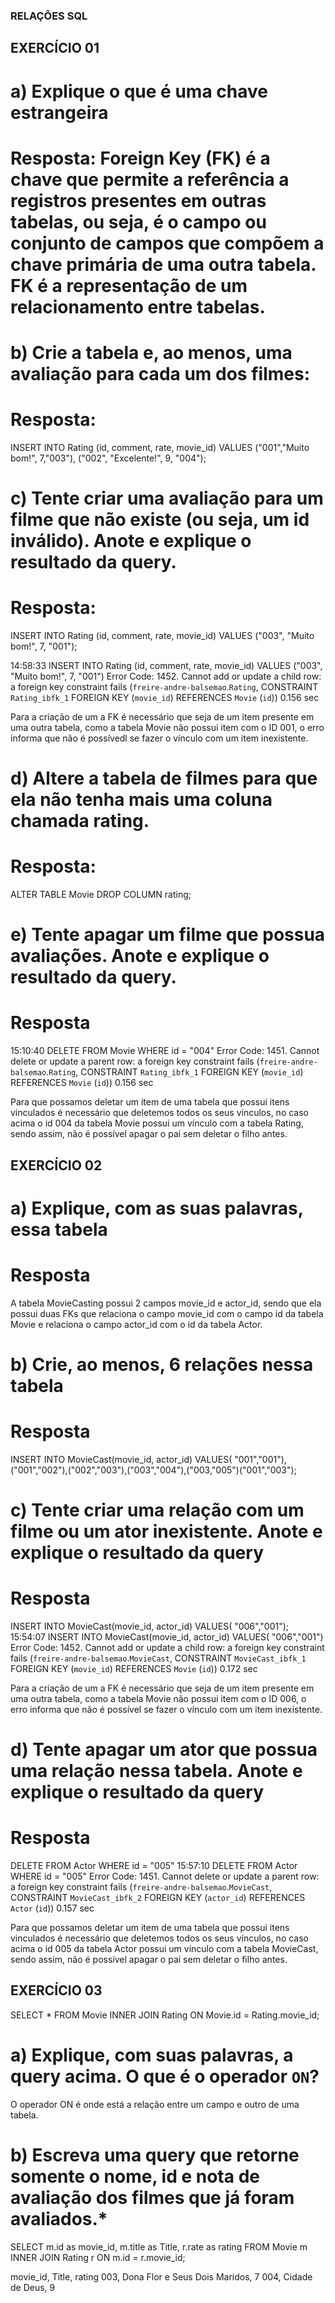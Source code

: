### RELAÇÕES SQL

## EXERCÍCIO 01

 

# a) Explique o que é uma chave estrangeira
# Resposta: Foreign Key (FK) é a chave que permite a referência a registros presentes em outras tabelas, ou seja, é o campo ou conjunto de campos que compõem a chave primária de uma outra tabela. FK é a representação de um relacionamento entre tabelas.

# b) Crie a tabela e, ao menos, uma avaliação para cada um dos filmes:
# Resposta: 
INSERT INTO Rating (id, comment, rate, movie_id) 
VALUES ("001","Muito bom!", 7,"003"),
    ("002", "Excelente!", 9, "004");

# c) Tente criar uma avaliação para um filme que não existe (ou seja, um id inválido). Anote e explique o resultado da query.
# Resposta:
INSERT INTO Rating (id, comment, rate, movie_id) 
VALUES ("003", "Muito bom!", 7, "001");

14:58:33	INSERT INTO Rating (id, comment, rate, movie_id)  VALUES ("003", "Muito bom!", 7, "001")	Error Code: 1452. Cannot add or update a child row: a foreign key constraint fails (`freire-andre-balsemao`.`Rating`, CONSTRAINT `Rating_ibfk_1` FOREIGN KEY (`movie_id`) REFERENCES `Movie` (`id`))	0.156 sec

Para a criação de um a FK é necessário que seja de um item presente em uma outra tabela, como a tabela Movie não possui item com o ID 001, o erro informa que não é possívedl se fazer o vínculo com um item inexistente.

# d) Altere a tabela de filmes para que ela não tenha mais uma coluna chamada rating.
# Resposta:
ALTER TABLE Movie DROP COLUMN rating;

# e) Tente apagar um filme que possua avaliações. Anote e explique o resultado da query.
# Resposta

15:10:40	DELETE FROM Movie WHERE id = "004"	Error Code: 1451. Cannot delete or update a parent row: a foreign key constraint fails (`freire-andre-balsemao`.`Rating`, CONSTRAINT `Rating_ibfk_1` FOREIGN KEY (`movie_id`) REFERENCES `Movie` (`id`))	0.156 sec

Para que possamos deletar um item de uma tabela que possui itens vinculados é necessário que deletemos todos os seus vínculos, no caso acima o id 004 da tabela Movie possui um vínculo com a tabela Rating, sendo assim, não é possível apagar o pai sem deletar o filho antes.

## EXERCÍCIO 02

# a) Explique, com as suas palavras, essa tabela
# Resposta

A tabela MovieCasting possui  2 campos movie_id e actor_id, sendo que ela possui duas FKs que relaciona o campo movie_id com o campo id da tabela Movie e relaciona o campo actor_id com o id da tabela Actor.

# b) Crie, ao menos, 6 relações nessa tabela
# Resposta

INSERT INTO MovieCast(movie_id, actor_id)
VALUES(	"001","001"),("001","002"),("002","003"),("003","004"),("003,"005")("001","003");
 
# c) Tente criar uma relação com um filme ou um ator inexistente. Anote e explique o resultado da query
# Resposta
INSERT INTO MovieCast(movie_id, actor_id)
VALUES(	"006","001");
15:54:07	INSERT INTO MovieCast(movie_id, actor_id) VALUES( "006","001")	Error Code: 1452. Cannot add or update a child row: a foreign key constraint fails (`freire-andre-balsemao`.`MovieCast`, CONSTRAINT `MovieCast_ibfk_1` FOREIGN KEY (`movie_id`) REFERENCES `Movie` (`id`))	0.172 sec

Para a criação de um a FK é necessário que seja de um item presente em uma outra tabela, como a tabela Movie não possui item com o ID 006, o erro informa que não é possível se fazer o vínculo com um item inexistente.

# d) Tente apagar um ator que possua uma relação nessa tabela. Anote e explique o resultado da query
# Resposta
DELETE FROM Actor WHERE id = "005"
15:57:10	DELETE FROM Actor WHERE id = "005"	Error Code: 1451. Cannot delete or update a parent row: a foreign key constraint fails (`freire-andre-balsemao`.`MovieCast`, CONSTRAINT `MovieCast_ibfk_2` FOREIGN KEY (`actor_id`) REFERENCES `Actor` (`id`))	0.157 sec

Para que possamos deletar um item de uma tabela que possui itens vinculados é necessário que deletemos todos os seus vínculos, no caso acima o id 005 da tabela Actor possui um vínculo com a tabela MovieCast, sendo assim, não é possível apagar o pai sem deletar o filho antes.

## EXERCÍCIO 03

SELECT * FROM Movie 
INNER JOIN Rating ON Movie.id = Rating.movie_id;

# a) Explique, com suas palavras, a query acima. O que é o operador `ON`?
O operador ON é onde está a relação entre um campo e outro de uma tabela.

# b) Escreva uma query que retorne somente o nome, id e nota de avaliação dos filmes que já foram avaliados.*
SELECT m.id as movie_id, m.title as Title, r.rate as rating FROM Movie m
INNER JOIN Rating r ON m.id = r.movie_id;

movie_id, Title, rating
003, Dona Flor e Seus Dois Maridos, 7
004, Cidade de Deus, 9

